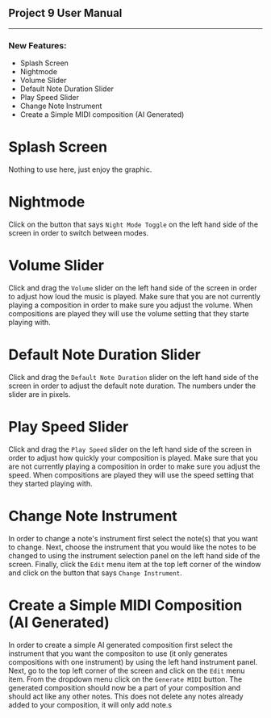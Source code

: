 ## Project 9 User Manual
---
### New Features:
- Splash Screen
- Nightmode
- Volume Slider
- Default Note Duration Slider
- Play Speed Slider
- Change Note Instrument
- Create a Simple MIDI composition (AI Generated)

# Splash Screen
Nothing to use here, just enjoy the graphic.

# Nightmode
Click on the button that says `Night Mode Toggle` on the left hand side of the screen in order to switch between modes.

# Volume Slider
Click and drag the `Volume` slider on the left hand side of the screen in order to adjust how loud the music is played. Make sure that you are not currently playing a composition in order to make sure you adjust the volume. When compositions are played they will use the volume setting that they starte playing with.

# Default Note Duration Slider
Click and drag the `Default Note Duration` slider on the left hand side of the screen in order to adjust the default note duration. The numbers under the slider are in pixels.

# Play Speed Slider
Click and drag the `Play Speed` slider on the left hand side of the screen in order to adjust how quickly your composition is played. Make sure that you are not currently playing a composition in order to make sure you adjust the speed. When compositions are played they will use the speed setting that they started playing with.

# Change Note Instrument
In order to change a note's instrument first select the note(s) that you want to change. Next, choose the instrument that you would like the notes to be changed to using the instrument selection panel on the left hand side of the screen. Finally, click the `Edit` menu item at the top left corner of the window and click on the button that says `Change Instrument`.

# Create a Simple MIDI Composition (AI Generated)
In order to create a simple AI generated composition first select the instrument that you want the compositon to use (it only generates compositions with one instrument) by using the left hand instrument panel. Next, go to the top left corner of the screen and click on the `Edit` menu item. From the dropdown menu click on the `Generate MIDI` button. The generated composition should now be a part of your composition and should act like any other notes. This does not delete any notes already added to your composition, it will only add note.s